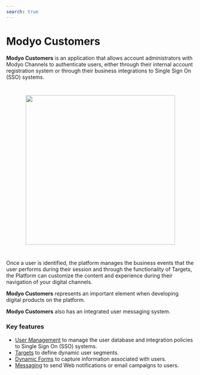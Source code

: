 ```yaml
---
search: true
---
```


# Modyo Customers

**Modyo Customers** is an application that allows account administrators with Modyo Channels to authenticate users, either through their internal account registration system or through their business integrations to Single Sign On (SSO) systems.

<img src="/assets/img/customers/header.jpg" style="margin: 40px auto; width: 400px; display: block;">

Once a user is identified, the platform manages the business events that the user performs during their session and through the functionality of Targets, the Platform can customize the content and experience during their navigation of your digital channels.

**Modyo Customers** represents an important element when developing digital products on the platform.

**Modyo Customers** also has an integrated user messaging system.

### Key features

- [User Management](/es/platform/customers/realms.html) to manage the user database and integration policies to Single Sign On (SSO) systems.
- [Targets](/es/platform/customers/targets.html) to define dynamic user segments.
- [Dynamic Forms](/es/platform/customers/forms.html) to capture information associated with users.
- [Messaging](/es/platform/customers/messaging.html) to send Web notifications or email campaigns to users.
